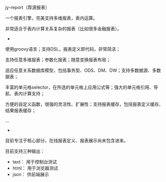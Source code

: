 jy-report（荐源报表）

一个报表引擎，完美支持多维报表，表内运算。

非常适合于表内计算关系复杂的报表（比如很多金融报表）。

-

使用groovy语言；支持DSL，报表定义即代码，非常简洁；

支持任意多维报表；参数化报表；随意变换报表布局；

适应任意关系数据库模型，包括事务型、ODS、DM、DW；支持多数据源、多数据表；

丰富的单元格selector，在所选的单元格上应用公式等；强大的单元格引用、导航、表内计算支持；

方便的自定义函数，很强的灵活性、扩展性；支持报表缓存，包括报表定义缓存、结果报表缓存；

...

-

目前专注于核心部分，在线报表定义、报表展示尚未包含进来。

目前支持三种输出：
 * text： 用于控制台测试
 * html： 用于浏览器测试
 * json： 供前端展示

